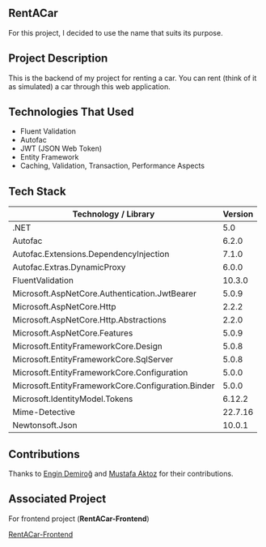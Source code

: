 ## RentACar 
For this project, I decided to use the name that suits its purpose.

## Project Description
This is the backend of my project for renting a car. You can rent (think of it as simulated) a car through this web application.

## Technologies That Used

* Fluent Validation
* Autofac
* JWT (JSON Web Token)
* Entity Framework
* Caching, Validation, Transaction, Performance Aspects

## Tech Stack
| Technology / Library | Version |
| ------------- | ------------- |
| .NET | 5.0 |
| Autofac | 6.2.0 |
| Autofac.Extensions.DependencyInjection | 7.1.0 |
| Autofac.Extras.DynamicProxy | 6.0.0 |
| FluentValidation | 10.3.0 |
| Microsoft.AspNetCore.Authentication.JwtBearer | 5.0.9 |
| Microsoft.AspNetCore.Http | 2.2.2 |
| Microsoft.AspNetCore.Http.Abstractions | 2.2.0 |
| Microsoft.AspNetCore.Features | 5.0.9 |
| Microsoft.EntityFrameworkCore.Design | 5.0.8 |
| Microsoft.EntityFrameworkCore.SqlServer | 5.0.8 |
| Microsoft.EntityFrameworkCore.Configuration | 5.0.0 |
| Microsoft.EntityFrameworkCore.Configuration.Binder | 5.0.0 |
| Microsoft.IdentityModel.Tokens | 6.12.2 |
| Mime-Detective | 22.7.16 |
| Newtonsoft.Json | 10.0.1 |

## Contributions

Thanks to [Engin Demiroğ](https://github.com/engindemirog) and 
[Mustafa Aktoz](https://github.com/MustafaAktoz) for their contributions.

## Associated Project

For frontend project (**RentACar-Frontend**)

[RentACar-Frontend](https://github.com/Fateehs/RentACar-Frontend)
